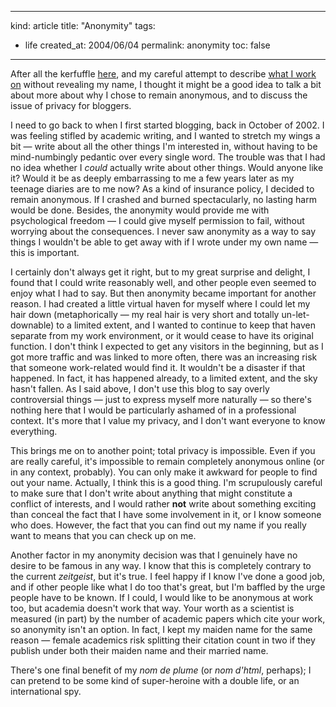 -----
kind: article
title: "Anonymity"
tags:
- life
created_at: 2004/06/04
permalink: anonymity
toc: false
-----

<p>After all the kerfuffle <a href="http://www.rousette.org.uk/blog/archives/2004/05/28/making-sense-of-the-world/#comment-2216" title="Oops. Bsag is nearly unmasked.">here</a>, and my careful attempt to describe <a href="http://www.rousette.org.uk/blog/archives/2004/05/28/making-sense-of-the-world/" title="Making Sense of the World">what I work on</a> without revealing my name, I thought it might be a good idea to talk a bit about more about why I chose to remain anonymous, and to discuss the issue of privacy for bloggers.</p>

<p>I need to go back to when I first started blogging, back in October of 2002. I was feeling stifled by academic writing, and I wanted to stretch my wings a bit &mdash; write about all the other things I'm interested in, without having to be mind-numbingly pedantic over every single word. The trouble was that I had no idea whether I <em>could</em> actually write about other things. Would anyone like it? Would it be as deeply embarrassing to me a few years later as my teenage diaries are to me now? As a kind of insurance policy, I decided to remain anonymous. If I crashed and burned spectacularly, no lasting harm would be done. Besides, the anonymity would provide me with psychological freedom &mdash; I could give myself permission to fail, without worrying about the consequences. I never saw anonymity as a way to say things I wouldn't be able to get away with if I wrote under my own name &mdash; this is important.</p><p>I certainly don't always get it right, but to my great surprise and delight, I found that I could write reasonably well, and other people even seemed to enjoy what I had to say. But then anonymity became important for another reason. I had created a little virtual haven for myself where I could let my hair down (metaphorically &mdash; my real hair is very short and totally un-let-downable) to a limited extent, and I wanted to continue to keep that haven separate from my work environment, or it would cease to have its original function. I don't think I expected to get any visitors in the beginning, but as I got more traffic and was linked to more often, there was an increasing risk that someone work-related would find it. It wouldn't be a disaster if that happened. In fact, it has happened already, to a limited extent, and the sky hasn't fallen. As I said above, I don't use this blog to say overly controversial things &mdash; just to express myself more naturally &mdash; so there's nothing here that I would be particularly ashamed of in a professional context. It's more that I value my privacy, and I don't want everyone to know everything.</p><p>This brings me on to another point; total privacy is impossible. Even if you are really careful, it's impossible to remain completely anonymous online (or in any context, probably). You can only make it awkward for people to find out your name. Actually, I think this is a good thing. I'm scrupulously careful to make sure that I don't write about anything that might constitute a conflict of interests, and I would rather <strong>not</strong> write about something exciting than conceal the fact that I have some involvement in it, or I know someone who does. However, the fact that you can find out my name if you really want to means that you can check up on me.</p><p>Another factor in my anonymity decision was that I genuinely have no desire to be famous in any way. I know that this is completely contrary to the current <em>zeitgeist</em>, but it's true. I feel happy if I know I've done a good job, and if other people like what I do too that's great, but I'm baffled by the urge people have to be known. If I could, I would like to be anonymous at work too, but academia doesn't work that way. Your worth as a scientist is measured (in part) by the number of academic papers which cite your work, so anonymity isn't an option. In fact, I kept my maiden name for the same reason &mdash; female academics risk splitting their citation count in two if they publish under both their maiden name and their married name.</p><p>There's one final benefit of my <em>nom de plume</em> (or <em>nom d'html</em>, perhaps); I can pretend to be some kind of super-heroine with a double life, or an international spy.</p>

